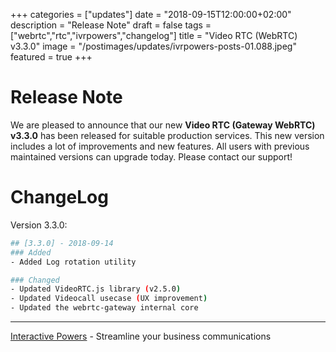 +++
categories = ["updates"]
date = "2018-09-15T12:00:00+02:00"
description = "Release Note"
draft = false
tags = ["webrtc","rtc","ivrpowers","changelog"]
title = "Video RTC (WebRTC) v3.3.0"
image = "/postimages/updates/ivrpowers-posts-01.088.jpeg"
featured = true
+++

# Release Note

We are pleased to announce that our new **Video RTC (Gateway WebRTC) v3.3.0** has been released for suitable production services. This new version includes a lot of improvements and new features. All users with previous maintained versions can upgrade today. Please contact our support!

# ChangeLog

Version 3.3.0:
```bash
## [3.3.0] - 2018-09-14
### Added
- Added Log rotation utility

### Changed
- Updated VideoRTC.js library (v2.5.0)
- Updated Videocall usecase (UX improvement)
- Updated the webrtc-gateway internal core
```

---
[Interactive Powers](http://www.ivrpowers.com/) - Streamline your business communications

